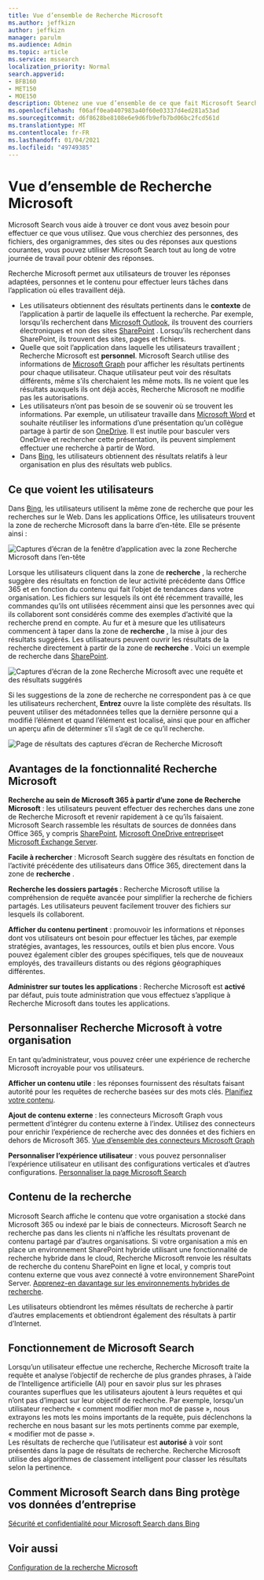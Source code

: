 ```yaml
---
title: Vue d’ensemble de Recherche Microsoft
ms.author: jeffkizn
author: jeffkizn
manager: parulm
ms.audience: Admin
ms.topic: article
ms.service: mssearch
localization_priority: Normal
search.appverid:
- BFB160
- MET150
- MOE150
description: Obtenez une vue d’ensemble de ce que fait Microsoft Search, de ses avantages et des applications qui prennent en charge Microsoft Search.
ms.openlocfilehash: f06aff0ea0407983a40f60e03337d4ed281a53ad
ms.sourcegitcommit: d6f8628be8108e6e9d6fb9efb7bd06bc2fcd561d
ms.translationtype: MT
ms.contentlocale: fr-FR
ms.lasthandoff: 01/04/2021
ms.locfileid: "49749385"
---
```

# <a name="overview-of-microsoft-search"></a>Vue d’ensemble de Recherche Microsoft

Microsoft Search vous aide à trouver ce dont vous avez besoin pour effectuer ce que vous utilisez. Que vous cherchiez des personnes, des fichiers, des organigrammes, des sites ou des réponses aux questions courantes, vous pouvez utiliser Microsoft Search tout au long de votre journée de travail pour obtenir des réponses.

Recherche Microsoft permet aux utilisateurs de trouver les réponses adaptées, personnes et le contenu pour effectuer leurs tâches dans l’application où elles travaillent déjà.

- Les utilisateurs obtiennent des résultats pertinents dans le **contexte** de l’application à partir de laquelle ils effectuent la recherche. Par exemple, lorsqu’ils recherchent dans [Microsoft Outlook](https://www.microsoft.com/outlook), ils trouvent des courriers électroniques et non des sites [SharePoint](http://sharepoint.com/) . Lorsqu’ils recherchent dans SharePoint, ils trouvent des sites, pages et fichiers.
- Quelle que soit l’application dans laquelle les utilisateurs travaillent ; Recherche Microsoft est **personnel**. Microsoft Search utilise des informations de [Microsoft Graph](https://developer.microsoft.com/graph/) pour afficher les résultats pertinents pour chaque utilisateur. Chaque utilisateur peut voir des résultats différents, même s’ils cherchaient les même mots. Ils ne voient que les résultats auxquels ils ont déjà accès, Recherche Microsoft ne modifie pas les autorisations.
- Les utilisateurs n’ont pas besoin de se souvenir où se trouvent les informations. Par exemple, un utilisateur travaille dans [Microsoft Word](https://products.office.com/word) et souhaite réutiliser les informations d’une présentation qu’un collègue partage à partir de son [OneDrive](https://onedrive.live.com/about/). Il est inutile pour basculer vers OneDrive et rechercher cette présentation, ils peuvent simplement effectuer une recherche à partir de Word.
- Dans [Bing](https://bing.com), les utilisateurs obtiennent des résultats relatifs à leur organisation en plus des résultats web publics.

## <a name="what-users-see"></a>Ce que voient les utilisateurs

Dans [Bing](https://bing.com), les utilisateurs utilisent la même zone de recherche que pour les recherches sur le Web. Dans les applications Office, les utilisateurs trouvent la zone de recherche Microsoft dans la barre d’en-tête. Elle se présente ainsi :

![Captures d’écran de la fenêtre d’application avec la zone Recherche Microsoft dans l’en-tête](media/Headings_520.png)

Lorsque les utilisateurs cliquent dans la zone de **recherche** , la recherche suggère des résultats en fonction de leur activité précédente dans Office 365 et en fonction du contenu qui fait l’objet de tendances dans votre organisation. Les fichiers sur lesquels ils ont été récemment travaillé, les commandes qu’ils ont utilisées récemment ainsi que les personnes avec qui ils collaborent sont considérés comme des exemples d’activité que la recherche prend en compte. Au fur et à mesure que les utilisateurs commencent à taper dans la zone de **recherche** , la mise à jour des résultats suggérés. Les utilisateurs peuvent ouvrir les résultats de la recherche directement à partir de la zone de **recherche** . Voici un exemple de recherche dans [SharePoint](http://sharepoint.com/).

![Captures d’écran de la zone Recherche Microsoft avec une requête et des résultats suggérés](media/SERP_text_520.png)

Si les suggestions de la zone de recherche ne correspondent pas à ce que les utilisateurs recherchent, **Entrez** ouvre la liste complète des résultats. Ils peuvent utiliser des métadonnées telles que la dernière personne qui a modifié l’élément et quand l’élément est localisé, ainsi que pour en afficher un aperçu afin de déterminer s’il s’agit de ce qu’il recherche.

![Page de résultats des captures d’écran de Recherche Microsoft](media/search_box.png)

## <a name="benefits-of-microsoft-search"></a>Avantages de la fonctionnalité Recherche Microsoft

**Recherche au sein de Microsoft 365 à partir d’une zone de Recherche Microsoft** : les utilisateurs peuvent effectuer des recherches dans une zone de Recherche Microsoft et revenir rapidement à ce qu’ils faisaient. Microsoft Search rassemble les résultats de sources de données dans Office 365, y compris [SharePoint](http://sharepoint.com/), [Microsoft OneDrive entreprise](https://onedrive.live.com/about/business/)et [Microsoft Exchange Server](https://products.office.com/exchange/microsoft-exchange-server).

**Facile à rechercher** : Microsoft Search suggère des résultats en fonction de l’activité précédente des utilisateurs dans Office 365, directement dans la zone de **recherche** .

**Recherche les dossiers partagés** : Recherche Microsoft utilise la compréhension de requête avancée pour simplifier la recherche de fichiers partagés. Les utilisateurs peuvent facilement trouver des fichiers sur lesquels ils collaborent.

**Afficher du contenu pertinent** : promouvoir les informations et réponses dont vos utilisateurs ont besoin pour effectuer les tâches, par exemple stratégies, avantages, les ressources, outils et bien plus encore. Vous pouvez également cibler des groupes spécifiques, tels que de nouveaux employés, des travailleurs distants ou des régions géographiques différentes.

**Administrer sur toutes les applications** : Recherche Microsoft est **activé** par défaut, puis toute administration que vous effectuez s’applique à Recherche Microsoft dans toutes les applications.

## <a name="tailoring-microsoft-search-to-your-organization"></a>Personnaliser Recherche Microsoft à votre organisation

En tant qu’administrateur, vous pouvez créer une expérience de recherche Microsoft incroyable pour vos utilisateurs.

**Afficher un contenu utile** : les réponses fournissent des résultats faisant autorité pour les requêtes de recherche basées sur des mots clés. [Planifiez votre contenu](plan-your-content.md).

**Ajout de contenu externe** : les connecteurs Microsoft Graph vous permettent d’intégrer du contenu externe à l’index. Utilisez des connecteurs pour enrichir l’expérience de recherche avec des données et des fichiers en dehors de Microsoft 365. [Vue d’ensemble des connecteurs Microsoft Graph](connectors-overview.md)

**Personnaliser l’expérience utilisateur** : vous pouvez personnaliser l’expérience utilisateur en utilisant des configurations verticales et d’autres configurations. [Personnaliser la page Microsoft Search](customize-search-page.md)

## <a name="what-content-is-searched"></a>Contenu de la recherche

Microsoft Search affiche le contenu que votre organisation a stocké dans Microsoft 365 ou indexé par le biais de connecteurs. Microsoft Search ne recherche pas dans les clients ni n’affiche les résultats provenant de contenu partagé par d’autres organisations. Si votre organisation a mis en place un environnement SharePoint hybride utilisant une fonctionnalité de recherche hybride dans le cloud, Recherche Microsoft renvoie les résultats de recherche du contenu SharePoint en ligne et local, y compris tout contenu externe que vous avez connecté à votre environnement SharePoint Server. [Apprenez-en davantage sur les environnements hybrides de recherche](https://docs.microsoft.com/sharepoint/hybrid/learn-about-cloud-hybrid-search-for-sharepoint).

Les utilisateurs obtiendront les mêmes résultats de recherche à partir d’autres emplacements et obtiendront également des résultats à partir d’Internet.

## <a name="how-microsoft-search-works"></a>Fonctionnement de Microsoft Search

Lorsqu’un utilisateur effectue une recherche, Recherche Microsoft traite la requête et analyse l’objectif de recherche de plus grandes phrases, à l’aide de l’Intelligence artificielle (AI) pour en savoir plus sur les phrases courantes superflues que les utilisateurs ajoutent à leurs requêtes et qui n’ont pas d’impact sur leur objectif de recherche. Par exemple, lorsqu’un utilisateur recherche « comment modifier mon mot de passe », nous extrayons les mots les moins importants de la requête, puis déclenchons la recherche en nous basant sur les mots pertinents comme par exemple, « modifier mot de passe ».  
Les résultats de recherche que l’utilisateur est **autorisé** à voir sont présentés dans la page de résultats de recherche. Recherche Microsoft utilise des algorithmes de classement intelligent pour classer les résultats selon la pertinence.

## <a name="how-microsoft-search-in-bing-protects-your-company-data"></a>Comment Microsoft Search dans Bing protège vos données d’entreprise

[Sécurité et confidentialité pour Microsoft Search dans Bing](security-for-search.md)

## <a name="see-also"></a>Voir aussi

[Configuration de la recherche Microsoft](setup-microsoft-search.md)

